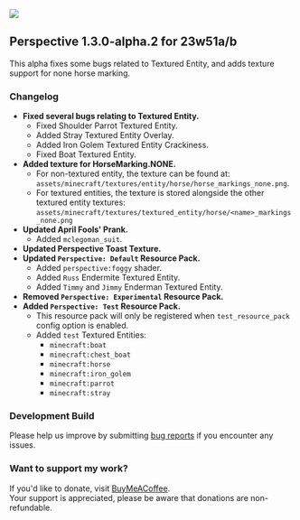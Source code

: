 ![](https://mclegoman.com/images/a/a7/Perspective_Development_Logo.png)
## Perspective 1.3.0-alpha.2 for 23w51a/b  
This alpha fixes some bugs related to Textured Entity, and adds texture support for none horse marking.  

### Changelog
- **Fixed several bugs relating to Textured Entity.**  
  - Fixed Shoulder Parrot Textured Entity.  
  - Added Stray Textured Entity Overlay.  
  - Added Iron Golem Textured Entity Crackiness.  
  - Fixed Boat Textured Entity.
- **Added texture for HorseMarking.NONE.**  
  - For non-textured entity, the texture can be found at: `assets/minecraft/textures/entity/horse/horse_markings_none.png`.  
  - For textured entities, the texture is stored alongside the other textured entity textures: `assets/minecraft/textures/textured_entity/horse/<name>_markings_none.png`   
- **Updated April Fools' Prank.**  
  - Added `mclegoman_suit`.  
- **Updated Perspective Toast Texture.**  
- **Updated `Perspective: Default` Resource Pack.**  
  - Added `perspective:foggy` shader.  
  - Added `Russ` Endermite Textured Entity.  
  - Added `Timmy` and `Jimmy` Enderman Textured Entity.
- **Removed `Perspective: Experimental` Resource Pack.**  
- **Added `Perspective: Test` Resource Pack.**  
  - This resource pack will only be registered when `test_resource_pack` config option is enabled.
  - Added `test` Textured Entities:  
    - `minecraft:boat`  
    - `minecraft:chest_boat`  
    - `minecraft:horse`  
    - `minecraft:iron_golem`  
    - `minecraft:parrot`  
    - `minecraft:stray`  

### Development Build
Please help us improve by submitting [bug reports](https://github.com/MCLegoMan/Perspective/issues) if you encounter any issues.  

### Want to support my work?  
If you'd like to donate, visit [BuyMeACoffee](https://www.buymeacoffee.com/mclegoman).  
Your support is appreciated, please be aware that donations are non-refundable.  